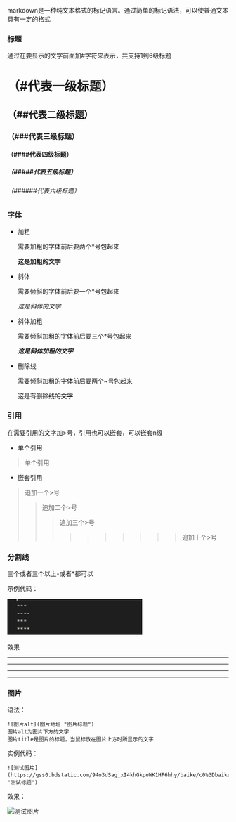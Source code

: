 
markdown是一种纯文本格式的标记语言。通过简单的标记语法，可以使普通文本具有一定的格式

### 标题

通过在要显示的文字前面加#字符来表示，共支持1到6级标题


# （#代表一级标题）
## （##代表二级标题）
### （###代表三级标题）
#### （####代表四级标题）
##### （#####代表五级标题）
###### （######代表六级标题）

### 字体

- 加粗

    需要加粗的字体前后要两个*号包起来

    **这是加粗的文字**

- 斜体

    需要倾斜的字体前后要一个*号包起来

    *这是斜体的文字*

- 斜体加粗

    需要倾斜加粗的字体前后要三个*号包起来

    ***这是斜体加粗的文字***

- 删除线

    需要倾斜加粗的字体前后要两个~号包起来

    ~~这是有删除线的文字~~

### 引用

在需要引用的文字加>号，引用也可以嵌套，可以嵌套n级

- 单个引用
  
> 单个引用

- 嵌套引用
  
> 追加一个>号
>> 追加二个>号
>>> 追加三个>号
>>>>>>>>>> 追加十个>号

### 分割线

三个或者三个以上-或者*都可以

示例代码：

![](/images/markdown/fengexian.png)

效果

---
----
***
****

### 图片

语法：

```
![图片alt](图片地址 "图片标题")
图片alt为图片下方的文字
图片title是图片的标题，当鼠标放在图片上方时所显示的文字

```

实例代码：

```
![测试图片](https://gss0.bdstatic.com/94o3dSag_xI4khGkpoWK1HF6hhy/baike/c0%3Dbaike150%2C5%2C5%2C150%2C50/sign=1dc843d302087bf469e15fbb93ba3c49/6a63f6246b600c338719a2501a4c510fd8f9a1c1.jpg "测试标题")

```

效果：

![测试图片](https://gss0.bdstatic.com/94o3dSag_xI4khGkpoWK1HF6hhy/baike/c0%3Dbaike150%2C5%2C5%2C150%2C50/sign=1dc843d302087bf469e15fbb93ba3c49/6a63f6246b600c338719a2501a4c510fd8f9a1c1.jpg "测试标题")





  





